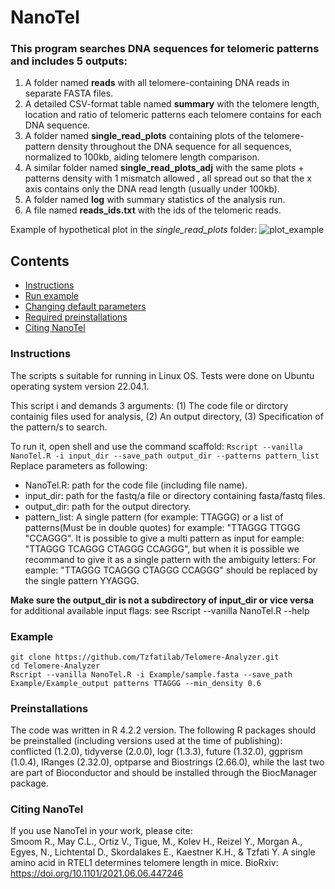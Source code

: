 # NanoTel
### This program searches DNA sequences for telomeric patterns and includes 5 outputs:
 1. A folder named **reads** with all telomere-containing DNA reads in separate FASTA files. 
 2. A detailed CSV-format table named **summary** with the telomere length, location and ratio of telomeric patterns each telomere contains for each DNA sequence.
 3. A folder named **single_read_plots** containing plots of the telomere-pattern density throughout the DNA sequence for all sequences, normalized to 100kb, aiding telomere length comparison.
 4. A similar folder named **single_read_plots_adj** with the same plots + patterns density with 1 mismatch allowed , all spread out so that the x axis contains only the DNA read length (usually under 100kb).
 6. A folder named **log** with summary statistics of the analysis run.
 7. A file named **reads_ids.txt** with the ids of the telomeric reads.
 
 Example of hypothetical plot in the *single_read_plots* folder:
![plot_example](https://github.com/Tzfatilab/Telomere-Analyzer/blob/main/Example/graph_example.jpeg)



## Contents

- [Instructions](#instructions)
- [Run example](#example)
- [Changing default parameters](#changing-default-parameters) 
- [Required preinstallations](#preinstallations)
- [Citing NanoTel](#citing-nanotel)

### Instructions

The scripts s suitable for running in Linux OS.
Tests were done on Ubuntu operating system version 22.04.1.

This script i and demands 3 arguments: (1) The code file or dirctory containig files used for analysis, (2) An output directory, (3) Specification of the pattern/s to search. 
  
To run it, open shell and use the command scaffold:  `Rscript --vanilla NanoTel.R -i input_dir --save_path output_dir --patterns pattern_list`  
Replace parameters as following:
- NanoTel.R: path for the code file (including file name).
- input_dir: path for the fastq/a file or directory containing fasta/fastq files.
- output_dir: path for the output directory.
- pattern_list: A single pattern (for example: TTAGGG) or a list of patterns(Must be in double quotes) for example: "TTAGGG TTGGG "CCAGGG".
  It is possible to give a multi pattern as input for eample: "TTAGGG TCAGGG CTAGGG CCAGGG", but when it is possible we recommand to give it as a single pattern with the ambiguity letters:
  For eample: "TTAGGG TCAGGG CTAGGG CCAGGG" should be replaced by the single pattern YYAGGG.

**Make sure the output_dir is not a subdirectory of input_dir or vice versa**
for additional available input flags: see Rscript --vanilla NanoTel.R --help


### Example 
`git clone https://github.com/Tzfatilab/Telomere-Analyzer.git`   
`cd Telomere-Analyzer`  
`Rscript --vanilla NanoTel.R -i Example/sample.fasta --save_path Example/Example_output patterns TTAGGG --min_density 0.6`
  
  
### Preinstallations  
The code was written in R 4.2.2 version. The following R packages should be preinstalled (including versions used at the time of publishing): conflicted (1.2.0), tidyverse (2.0.0), logr (1.3.3), future (1.32.0), ggprism (1.0.4), IRanges (2.32.0), optparse and Biostrings (2.66.0), while the last two are part of Bioconductor and should be installed through the BiocManager package. 

### Citing NanoTel 
If you use NanoTel in your work, please cite:  
Smoom R., May C.L., Ortiz V., Tigue, M., Kolev H., Reizel Y., Morgan A., Egyes, N., Lichtental D., Skordalakes E., Kaestner K.H., & Tzfati Y. A single amino acid in RTEL1 determines telomere length in mice. BioRxiv:  https://doi.org/10.1101/2021.06.06.447246
